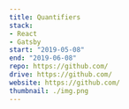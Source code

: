 ```yaml
---
title: Quantifiers
stack:
- React
- Gatsby
start: "2019-05-08"
end: "2019-06-08"
repo: https://github.com/
drive: https://github.com/
website: https://github.com/
thumbnail: ./img.png
---
```

